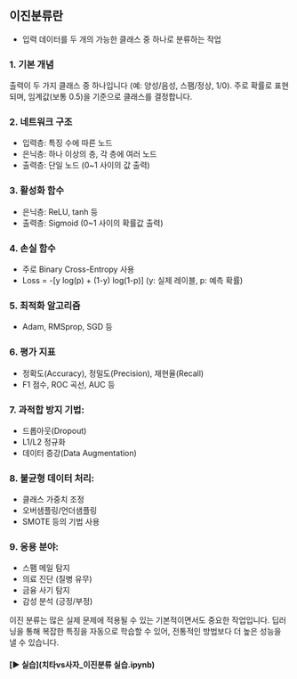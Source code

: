 ## 이진분류란
- 입력 데이터를 두 개의 가능한 클래스 중 하나로 분류하는 작업

### 1. 기본 개념
출력이 두 가지 클래스 중 하나입니다 (예: 양성/음성, 스팸/정상, 1/0).
주로 확률로 표현되며, 임계값(보통 0.5)을 기준으로 클래스를 결정합니다.

### 2. 네트워크 구조
- 입력층: 특징 수에 따른 노드
- 은닉층: 하나 이상의 층, 각 층에 여러 노드
- 출력층: 단일 노드 (0~1 사이의 값 출력)

### 3. 활성화 함수
- 은닉층: ReLU, tanh 등
- 출력층: Sigmoid (0~1 사이의 확률값 출력)

### 4. 손실 함수
- 주로 Binary Cross-Entropy 사용
- Loss = -[y log(p) + (1-y) log(1-p)]
(y: 실제 레이블, p: 예측 확률)

### 5. 최적화 알고리즘
- Adam, RMSprop, SGD 등

### 6. 평가 지표
- 정확도(Accuracy), 정밀도(Precision), 재현율(Recall)
- F1 점수, ROC 곡선, AUC 등

### 7. 과적합 방지 기법:
- 드롭아웃(Dropout)
- L1/L2 정규화
- 데이터 증강(Data Augmentation)

### 8. 불균형 데이터 처리:
- 클래스 가중치 조정
- 오버샘플링/언더샘플링
- SMOTE 등의 기법 사용

### 9. 응용 분야:
- 스팸 메일 탐지
- 의료 진단 (질병 유무)
- 금융 사기 탐지
- 감성 분석 (긍정/부정)

이진 분류는 많은 실제 문제에 적용될 수 있는 기본적이면서도 중요한 작업입니다. 딥러닝을 통해 복잡한 특징을 자동으로 학습할 수 있어, 전통적인 방법보다 더 높은 성능을 낼 수 있습니다.

#### [▶︎ 실습](치타vs사자_이진분류 실습.ipynb)
